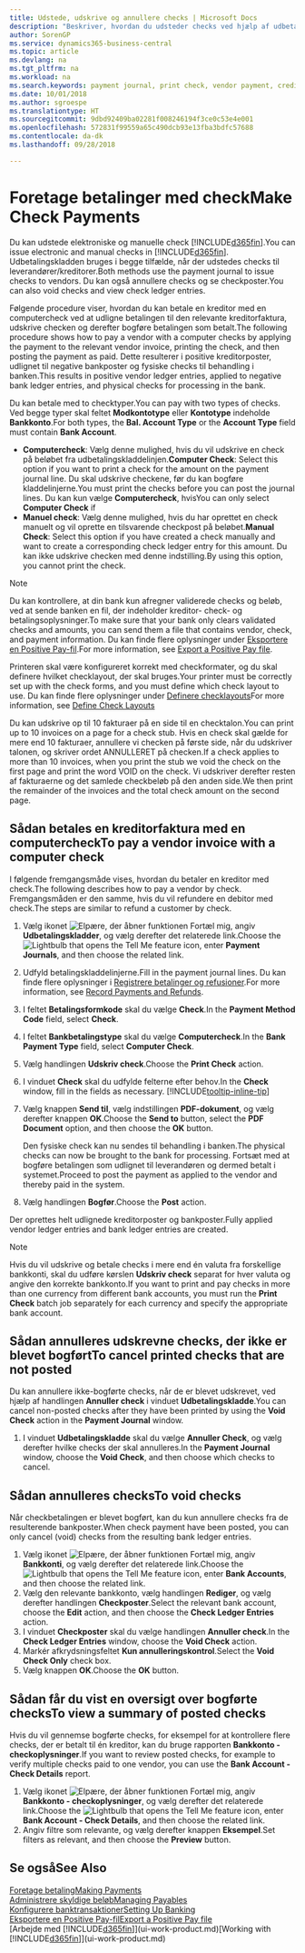 ```yaml
---
title: Udstede, udskrive og annullere checks | Microsoft Docs
description: "Beskriver, hvordan du udsteder checks ved hjælp af udbetalingskladden, udskriver checks og annullerer eller får vist checkposter i Business Central."
author: SorenGP
ms.service: dynamics365-business-central
ms.topic: article
ms.devlang: na
ms.tgt_pltfrm: na
ms.workload: na
ms.search.keywords: payment journal, print check, vendor payment, creditor, debt, balance due, AP
ms.date: 10/01/2018
ms.author: sgroespe
ms.translationtype: HT
ms.sourcegitcommit: 9dbd92409ba02281f008246194f3ce0c53e4e001
ms.openlocfilehash: 572831f99559a65c490dcb93e13fba3bdfc57688
ms.contentlocale: da-dk
ms.lasthandoff: 09/28/2018

---
```

# <a name="make-check-payments"></a><span data-ttu-id="16bc2-103">Foretage betalinger med check</span><span class="sxs-lookup"><span data-stu-id="16bc2-103">Make Check Payments</span></span>
<span data-ttu-id="16bc2-104">Du kan udstede elektroniske og manuelle check [!INCLUDE[d365fin](includes/d365fin_md.md)].</span><span class="sxs-lookup"><span data-stu-id="16bc2-104">You can issue electronic and manual checks in [!INCLUDE[d365fin](includes/d365fin_md.md)].</span></span> <span data-ttu-id="16bc2-105">Udbetalingskladden bruges i begge tilfælde, når der udstedes checks til leverandører/kreditorer.</span><span class="sxs-lookup"><span data-stu-id="16bc2-105">Both methods use the payment journal to issue checks to vendors.</span></span> <span data-ttu-id="16bc2-106">Du kan også annullere checks og se checkposter.</span><span class="sxs-lookup"><span data-stu-id="16bc2-106">You can also void checks and view check ledger entries.</span></span>

<span data-ttu-id="16bc2-107">Følgende procedure viser, hvordan du kan betale en kreditor med en computercheck ved at udligne betalingen til den relevante kreditorfaktura, udskrive checken og derefter bogføre betalingen som betalt.</span><span class="sxs-lookup"><span data-stu-id="16bc2-107">The following procedure shows how to pay a vendor with a computer checks by applying the payment to the relevant vendor invoice, printing the check, and then posting the payment as paid.</span></span> <span data-ttu-id="16bc2-108">Dette resulterer i positive kreditorposter, udlignet til negative bankposter og fysiske checks til behandling i banken.</span><span class="sxs-lookup"><span data-stu-id="16bc2-108">This results in positive vendor ledger entries, applied to negative bank ledger entries, and physical checks for processing in the bank.</span></span>

<span data-ttu-id="16bc2-109">Du kan betale med to checktyper.</span><span class="sxs-lookup"><span data-stu-id="16bc2-109">You can pay with two types of checks.</span></span> <span data-ttu-id="16bc2-110">Ved begge typer skal feltet **Modkontotype** eller **Kontotype** indeholde **Bankkonto**.</span><span class="sxs-lookup"><span data-stu-id="16bc2-110">For both types, the **Bal. Account Type** or the **Account Type** field must contain **Bank Account**.</span></span>

- <span data-ttu-id="16bc2-111">**Computercheck**: Vælg denne mulighed, hvis du vil udskrive en check på beløbet fra udbetalingskladdelinjen.</span><span class="sxs-lookup"><span data-stu-id="16bc2-111">**Computer Check**: Select this option if you want to print a check for the amount on the payment journal line.</span></span> <span data-ttu-id="16bc2-112">Du skal udskrive checkene, før du kan bogføre kladdelinjerne.</span><span class="sxs-lookup"><span data-stu-id="16bc2-112">You must print the checks before you can post the journal lines.</span></span> <span data-ttu-id="16bc2-113">Du kan kun vælge **Computercheck**, hvis</span><span class="sxs-lookup"><span data-stu-id="16bc2-113">You can only select **Computer Check** if</span></span>
- <span data-ttu-id="16bc2-114">**Manuel check**: Vælg denne mulighed, hvis du har oprettet en check manuelt og vil oprette en tilsvarende checkpost på beløbet.</span><span class="sxs-lookup"><span data-stu-id="16bc2-114">**Manual Check**: Select this option if you have created a check manually and want to create a corresponding check ledger entry for this amount.</span></span> <span data-ttu-id="16bc2-115">Du kan ikke udskrive checken med denne indstilling.</span><span class="sxs-lookup"><span data-stu-id="16bc2-115">By using this option, you cannot print the check.</span></span>

> [!NOTE]  
> <span data-ttu-id="16bc2-116">Du kan kontrollere, at din bank kun afregner validerede checks og beløb, ved at sende banken en fil, der indeholder kreditor- check- og betalingsoplysninger.</span><span class="sxs-lookup"><span data-stu-id="16bc2-116">To make sure that your bank only clears validated checks and amounts, you can send them a file that contains vendor, check, and payment information.</span></span> <span data-ttu-id="16bc2-117">Du kan finde flere oplysninger under [Eksportere en Positive Pay-fil](finance-how-positive-pay.md).</span><span class="sxs-lookup"><span data-stu-id="16bc2-117">For more information, see [Export a Positive Pay file](finance-how-positive-pay.md).</span></span>

<span data-ttu-id="16bc2-118">Printeren skal være konfigureret korrekt med checkformater, og du skal definere hvilket checklayout, der skal bruges.</span><span class="sxs-lookup"><span data-stu-id="16bc2-118">Your printer must be correctly set up with the check forms, and you must define which check layout to use.</span></span> <span data-ttu-id="16bc2-119">Du kan finde flere oplysninger under [Definere checklayouts](finance-how-define-check-layouts.md)</span><span class="sxs-lookup"><span data-stu-id="16bc2-119">For more information, see [Define Check Layouts](finance-how-define-check-layouts.md)</span></span>

<span data-ttu-id="16bc2-120">Du kan udskrive op til 10 fakturaer på en side til en checktalon.</span><span class="sxs-lookup"><span data-stu-id="16bc2-120">You can print up to 10 invoices on a page for a check stub.</span></span> <span data-ttu-id="16bc2-121">Hvis en check skal gælde for mere end 10 fakturaer, annullere vi checken på første side, når du udskriver talonen, og skriver ordet ANNULLERET på checken.</span><span class="sxs-lookup"><span data-stu-id="16bc2-121">If a check applies to more than 10 invoices, when you print the stub we void the check on the first page and print the word VOID on the check.</span></span> <span data-ttu-id="16bc2-122">Vi udskriver derefter resten af fakturaerne og det samlede checkbeløb på den anden side.</span><span class="sxs-lookup"><span data-stu-id="16bc2-122">We then print the remainder of the invoices and the total check amount on the second page.</span></span> 

## <a name="to-pay-a-vendor-invoice-with-a-computer-check"></a><span data-ttu-id="16bc2-123">Sådan betales en kreditorfaktura med en computercheck</span><span class="sxs-lookup"><span data-stu-id="16bc2-123">To pay a vendor invoice with a computer check</span></span>
<span data-ttu-id="16bc2-124">I følgende fremgangsmåde vises, hvordan du betaler en kreditor med check.</span><span class="sxs-lookup"><span data-stu-id="16bc2-124">The following describes how to pay a vendor by check.</span></span> <span data-ttu-id="16bc2-125">Fremgangsmåden er den samme, hvis du vil refundere en debitor med check.</span><span class="sxs-lookup"><span data-stu-id="16bc2-125">The steps are similar to refund a customer by check.</span></span>

1. <span data-ttu-id="16bc2-126">Vælg ikonet ![Elpære, der åbner funktionen Fortæl mig](media/ui-search/search_small.png "Fortæl mig, hvad du vil foretage dig"), angiv **Udbetalingskladder**, og vælg derefter det relaterede link.</span><span class="sxs-lookup"><span data-stu-id="16bc2-126">Choose the ![Lightbulb that opens the Tell Me feature](media/ui-search/search_small.png "Tell me what you want to do") icon, enter **Payment Journals**, and then choose the related link.</span></span>
2. <span data-ttu-id="16bc2-127">Udfyld betalingskladdelinjerne.</span><span class="sxs-lookup"><span data-stu-id="16bc2-127">Fill in the payment journal lines.</span></span> <span data-ttu-id="16bc2-128">Du kan finde flere oplysninger i [Registrere betalinger og refusioner](payables-how-post-payments-refunds.md).</span><span class="sxs-lookup"><span data-stu-id="16bc2-128">For more information, see [Record Payments and Refunds](payables-how-post-payments-refunds.md).</span></span>
3. <span data-ttu-id="16bc2-129">I feltet **Betalingsformkode** skal du vælge **Check**.</span><span class="sxs-lookup"><span data-stu-id="16bc2-129">In the **Payment Method Code** field, select **Check**.</span></span>
4. <span data-ttu-id="16bc2-130">I feltet **Bankbetalingstype** skal du vælge **Computercheck**.</span><span class="sxs-lookup"><span data-stu-id="16bc2-130">In the **Bank Payment Type** field, select **Computer Check**.</span></span>
5. <span data-ttu-id="16bc2-131">Vælg handlingen **Udskriv check**.</span><span class="sxs-lookup"><span data-stu-id="16bc2-131">Choose the **Print Check** action.</span></span>
6. <span data-ttu-id="16bc2-132">I vinduet **Check** skal du udfylde felterne efter behov.</span><span class="sxs-lookup"><span data-stu-id="16bc2-132">In the **Check** window, fill in the fields as necessary.</span></span> [!INCLUDE[tooltip-inline-tip](includes/tooltip-inline-tip_md.md)]
7. <span data-ttu-id="16bc2-133">Vælg knappen **Send til**, vælg indstillingen **PDF-dokument**, og vælg derefter knappen **OK**.</span><span class="sxs-lookup"><span data-stu-id="16bc2-133">Choose the **Send to** button, select the **PDF Document** option, and then choose the **OK** button.</span></span>

    <span data-ttu-id="16bc2-134">Den fysiske check kan nu sendes til behandling i banken.</span><span class="sxs-lookup"><span data-stu-id="16bc2-134">The physical checks can now be brought to the bank for processing.</span></span> <span data-ttu-id="16bc2-135">Fortsæt med at bogføre betalingen som udlignet til leverandøren og dermed betalt i systemet.</span><span class="sxs-lookup"><span data-stu-id="16bc2-135">Proceed to post the payment as applied to the vendor and thereby paid in the system.</span></span>
8. <span data-ttu-id="16bc2-136">Vælg handlingen **Bogfør**.</span><span class="sxs-lookup"><span data-stu-id="16bc2-136">Choose the **Post** action.</span></span>

<span data-ttu-id="16bc2-137">Der oprettes helt udlignede kreditorposter og bankposter.</span><span class="sxs-lookup"><span data-stu-id="16bc2-137">Fully applied vendor ledger entries and bank ledger entries are created.</span></span>

> [!NOTE]  
> <span data-ttu-id="16bc2-138">Hvis du vil udskrive og betale checks i mere end én valuta fra forskellige bankkonti, skal du udføre kørslen **Udskriv check** separat for hver valuta og angive den korrekte bankkonto.</span><span class="sxs-lookup"><span data-stu-id="16bc2-138">If you want to print and pay checks in more than one currency from different bank accounts, you must run the **Print Check** batch job separately for each currency and specify the appropriate bank account.</span></span>

## <a name="to-cancel-printed-checks-that-are-not-posted"></a><span data-ttu-id="16bc2-139">Sådan annulleres udskrevne checks, der ikke er blevet bogført</span><span class="sxs-lookup"><span data-stu-id="16bc2-139">To cancel printed checks that are not posted</span></span>
<span data-ttu-id="16bc2-140">Du kan annullere ikke-bogførte checks, når de er blevet udskrevet, ved hjælp af handlingen **Annuller check** i vinduet **Udbetalingskladde**.</span><span class="sxs-lookup"><span data-stu-id="16bc2-140">You can cancel non-posted checks after they have been printed by using the **Void Check** action in the **Payment Journal** window.</span></span>

1. <span data-ttu-id="16bc2-141">I vinduet **Udbetalingskladde** skal du vælge **Annuller Check**, og vælg derefter hvilke checks der skal annulleres.</span><span class="sxs-lookup"><span data-stu-id="16bc2-141">In the **Payment Journal** window, choose the **Void Check**, and then choose which checks to cancel.</span></span>

## <a name="to-void-checks"></a><span data-ttu-id="16bc2-142">Sådan annulleres checks</span><span class="sxs-lookup"><span data-stu-id="16bc2-142">To void checks</span></span>
<span data-ttu-id="16bc2-143">Når checkbetalingen er blevet bogført, kan du kun annullere checks fra de resulterende bankposter.</span><span class="sxs-lookup"><span data-stu-id="16bc2-143">When check payment have been posted, you can only cancel (void) checks from the resulting bank ledger entries.</span></span>

1. <span data-ttu-id="16bc2-144">Vælg ikonet ![Elpære, der åbner funktionen Fortæl mig](media/ui-search/search_small.png "Fortæl mig, hvad du vil foretage dig"), angiv **Bankkonti**, og vælg derefter det relaterede link.</span><span class="sxs-lookup"><span data-stu-id="16bc2-144">Choose the ![Lightbulb that opens the Tell Me feature](media/ui-search/search_small.png "Tell me what you want to do") icon, enter **Bank Accounts**, and then choose the related link.</span></span>
2. <span data-ttu-id="16bc2-145">Vælg den relevante bankkonto, vælg handlingen **Rediger**, og vælg derefter handlingen **Checkposter**.</span><span class="sxs-lookup"><span data-stu-id="16bc2-145">Select the relevant bank account, choose the **Edit** action, and then choose the **Check Ledger Entries** action.</span></span>
3. <span data-ttu-id="16bc2-146">I vinduet **Checkposter** skal du vælge handlingen **Annuller check**.</span><span class="sxs-lookup"><span data-stu-id="16bc2-146">In the **Check Ledger Entries** window, choose the **Void Check** action.</span></span>
4. <span data-ttu-id="16bc2-147">Markér afkrydsningsfeltet **Kun annulleringskontrol**.</span><span class="sxs-lookup"><span data-stu-id="16bc2-147">Select the **Void Check Only** check box.</span></span>
5. <span data-ttu-id="16bc2-148">Vælg knappen **OK**.</span><span class="sxs-lookup"><span data-stu-id="16bc2-148">Choose the **OK** button.</span></span>

## <a name="to-view-a-summary-of-posted-checks"></a><span data-ttu-id="16bc2-149">Sådan får du vist en oversigt over bogførte checks</span><span class="sxs-lookup"><span data-stu-id="16bc2-149">To view a summary of posted checks</span></span>
<span data-ttu-id="16bc2-150">Hvis du vil gennemse bogførte checks, for eksempel for at kontrollere flere checks, der er betalt til én kreditor, kan du bruge rapporten **Bankkonto - checkoplysninger**.</span><span class="sxs-lookup"><span data-stu-id="16bc2-150">If you want to review posted checks, for example to verify multiple checks paid to one vendor, you can use the **Bank Account - Check Details** report.</span></span>
1. <span data-ttu-id="16bc2-151">Vælg ikonet ![Elpære, der åbner funktionen Fortæl mig](media/ui-search/search_small.png "Fortæl mig, hvad du vil foretage dig"), angiv **Bankkonto - checkoplysninger**, og vælg derefter det relaterede link.</span><span class="sxs-lookup"><span data-stu-id="16bc2-151">Choose the ![Lightbulb that opens the Tell Me feature](media/ui-search/search_small.png "Tell me what you want to do") icon, enter **Bank Account - Check Details**, and then choose the related link.</span></span>
2. <span data-ttu-id="16bc2-152">Angiv filtre som relevante, og vælg derefter knappen **Eksempel**.</span><span class="sxs-lookup"><span data-stu-id="16bc2-152">Set filters as relevant, and then choose the **Preview** button.</span></span>

## <a name="see-also"></a><span data-ttu-id="16bc2-153">Se også</span><span class="sxs-lookup"><span data-stu-id="16bc2-153">See Also</span></span>
[<span data-ttu-id="16bc2-154">Foretage betaling</span><span class="sxs-lookup"><span data-stu-id="16bc2-154">Making Payments</span></span>](payables-make-payments.md)  
[<span data-ttu-id="16bc2-155">Administrere skyldige beløb</span><span class="sxs-lookup"><span data-stu-id="16bc2-155">Managing Payables</span></span>](payables-manage-payables.md)  
[<span data-ttu-id="16bc2-156">Konfigurere banktransaktioner</span><span class="sxs-lookup"><span data-stu-id="16bc2-156">Setting Up Banking</span></span>](bank-setup-banking.md)  
[<span data-ttu-id="16bc2-157">Eksportere en Positive Pay-fil</span><span class="sxs-lookup"><span data-stu-id="16bc2-157">Export a Positive Pay file</span></span>](finance-how-positive-pay.md)  
<span data-ttu-id="16bc2-158">[Arbejde med [!INCLUDE[d365fin](includes/d365fin_md.md)]](ui-work-product.md)</span><span class="sxs-lookup"><span data-stu-id="16bc2-158">[Working with [!INCLUDE[d365fin](includes/d365fin_md.md)]](ui-work-product.md)</span></span>  

